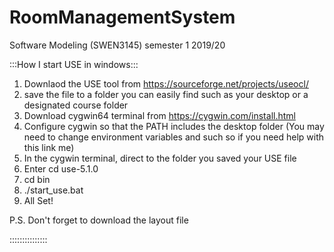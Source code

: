 # RoomManagementSystem
Software Modeling (SWEN3145) semester 1 2019/20

:::How I start USE in windows:::

1) Downlaod the USE tool from https://sourceforge.net/projects/useocl/
2) save the file to a folder you can easily find such as your desktop or a designated course folder
3) Download cygwin64 terminal from https://cygwin.com/install.html
4) Configure cygwin so that the PATH includes the desktop folder (You may need to change environment variables and such so if you need help with this link me)
5) In the cygwin terminal, direct to the folder you saved your USE file
5) Enter cd use-5.1.0 
6) cd bin
7) ./start_use.bat
8) All Set!

P.S. Don't forget to download the layout file

:::::::::::::::
